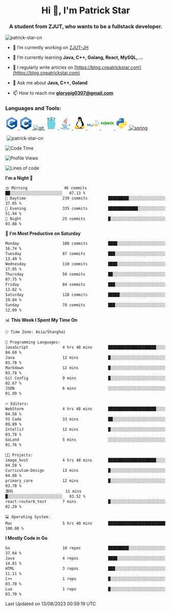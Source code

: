 <h1 align="center">Hi 👋, I'm Patrick Star</h1>
<h3 align="center">A student from ZJUT, who wants to be a fullstack developer.</h3>

<p align="left"> <img src="https://komarev.com/ghpvc/?username=patrick-star-cn&label=Profile%20views&color=0e75b6&style=flat" alt="patrick-star-cn" /> </p>

- 🔭 I’m currently working on [ZJUT-JH](https://github.com/zjutjh)

- 🌱 I’m currently learning **Java, C++, Golang, React, MySQL, ...**

- 📝 I regularly write articles on [https://blog.cnpatrickstar.com](https://blog.cnpatrickstar.com)

- 💬 Ask me about **Java, C++, Goland**

- 📫 How to reach me **glorypig0307@gmail.com**


<h3 align="left">Languages and Tools:</h3>
<p align="left"> 
  <a href="https://www.cprogramming.com/" target="_blank" rel="noreferrer"> 
    <img src="https://raw.githubusercontent.com/devicons/devicon/master/icons/c/c-original.svg" alt="c" width="40" height="40"/> 
  </a> 
  <a href="https://www.w3schools.com/cpp/" target="_blank" rel="noreferrer"> 
    <img src="https://raw.githubusercontent.com/devicons/devicon/master/icons/cplusplus/cplusplus-original.svg" alt="cplusplus" width="40" height="40"/> 
  </a> 
  <a href="https://git-scm.com/" target="_blank" rel="noreferrer"> 
    <img src="https://www.vectorlogo.zone/logos/git-scm/git-scm-icon.svg" alt="git" width="40" height="40"/> 
  </a> 
  <a href="https://golang.org" target="_blank" rel="noreferrer"> 
    <img src="https://raw.githubusercontent.com/devicons/devicon/master/icons/go/go-original.svg" alt="go" width="40" height="40"/> 
  </a> 
  <a href="https://www.java.com" target="_blank" rel="noreferrer"> 
    <img src="https://raw.githubusercontent.com/devicons/devicon/master/icons/java/java-original.svg" alt="java" width="40" height="40"/> 
  </a> 
  <a href="https://www.linux.org/" target="_blank" rel="noreferrer"> 
    <img src="https://raw.githubusercontent.com/devicons/devicon/master/icons/linux/linux-original.svg" alt="linux" width="40" height="40"/> 
  </a> 
  <a href="https://www.mysql.com/" target="_blank" rel="noreferrer"> 
    <img src="https://raw.githubusercontent.com/devicons/devicon/master/icons/mysql/mysql-original-wordmark.svg" alt="mysql" width="40" height="40"/> 
  </a> 
  <a href="https://www.nginx.com" target="_blank" rel="noreferrer"> 
    <img src="https://raw.githubusercontent.com/devicons/devicon/master/icons/nginx/nginx-original.svg" alt="nginx" width="40" height="40"/> 
  </a> 
  <a href="https://www.python.org" target="_blank" rel="noreferrer"> 
    <img src="https://raw.githubusercontent.com/devicons/devicon/master/icons/python/python-original.svg" alt="python" width="40" height="40"/> 
  </a> 
  <a href="https://spring.io/" target="_blank" rel="noreferrer"> 
    <img src="https://www.vectorlogo.zone/logos/springio/springio-icon.svg" alt="spring" width="40" height="40"/> 
  </a>
</p>

<p>&nbsp;<img align="center" src="https://github-readme-stats.vercel.app/api?username=patrick-star-cn&show_icons=true&locale=en" alt="patrick-star-cn" /></p>

<!--START_SECTION:waka-->
![Code Time](http://img.shields.io/badge/Code%20Time-385%20hrs%2032%20mins-blue)

![Profile Views](http://img.shields.io/badge/Profile%20Views-0-blue)

![Lines of code](https://img.shields.io/badge/From%20Hello%20World%20I%27ve%20Written-5.2%20million%20lines%20of%20code-blue)

**I'm a Night 🦉** 

```text
🌞 Morning                46 commits          ██░░░░░░░░░░░░░░░░░░░░░░░   07.13 % 
🌆 Daytime                239 commits         █████████░░░░░░░░░░░░░░░░   37.05 % 
🌃 Evening                335 commits         █████████████░░░░░░░░░░░░   51.94 % 
🌙 Night                  25 commits          █░░░░░░░░░░░░░░░░░░░░░░░░   03.88 % 
```
📅 **I'm Most Productive on Saturday** 

```text
Monday                   108 commits         ████░░░░░░░░░░░░░░░░░░░░░   16.74 % 
Tuesday                  87 commits          ███░░░░░░░░░░░░░░░░░░░░░░   13.49 % 
Wednesday                110 commits         ████░░░░░░░░░░░░░░░░░░░░░   17.05 % 
Thursday                 50 commits          ██░░░░░░░░░░░░░░░░░░░░░░░   07.75 % 
Friday                   84 commits          ███░░░░░░░░░░░░░░░░░░░░░░   13.02 % 
Saturday                 128 commits         █████░░░░░░░░░░░░░░░░░░░░   19.84 % 
Sunday                   78 commits          ███░░░░░░░░░░░░░░░░░░░░░░   12.09 % 
```


📊 **This Week I Spent My Time On** 

```text
🕑︎ Time Zone: Asia/Shanghai

💬 Programming Languages: 
JavaScript               4 hrs 48 mins       █████████████████████░░░░   84.60 % 
Java                     12 mins             █░░░░░░░░░░░░░░░░░░░░░░░░   03.78 % 
Markdown                 12 mins             █░░░░░░░░░░░░░░░░░░░░░░░░   03.78 % 
Git Config               9 mins              █░░░░░░░░░░░░░░░░░░░░░░░░   02.67 % 
JSON                     6 mins              ░░░░░░░░░░░░░░░░░░░░░░░░░   01.89 % 

🔥 Editors: 
WebStorm                 4 hrs 48 mins       █████████████████████░░░░   84.58 % 
VS Code                  33 mins             ██░░░░░░░░░░░░░░░░░░░░░░░   09.89 % 
IntelliJ                 12 mins             █░░░░░░░░░░░░░░░░░░░░░░░░   03.78 % 
GoLand                   5 mins              ░░░░░░░░░░░░░░░░░░░░░░░░░   01.76 % 

🐱‍💻 Projects: 
image_host               4 hrs 48 mins       █████████████████████░░░░   84.58 % 
Curriculum-Design        13 mins             █░░░░░░░░░░░░░░░░░░░░░░░░   04.08 % 
primary_care             12 mins             █░░░░░░░░░░░░░░░░░░░░░░░░   03.78 % 
源码                       11 mins             █░░░░░░░░░░░░░░░░░░░░░░░░   03.52 % 
react-router6_test       7 mins              █░░░░░░░░░░░░░░░░░░░░░░░░   02.29 % 

💻 Operating System: 
Mac                      5 hrs 40 mins       █████████████████████████   100.00 % 
```

**I Mostly Code in Go** 

```text
Go                       10 repos            █████████░░░░░░░░░░░░░░░░   37.04 % 
Java                     4 repos             ████░░░░░░░░░░░░░░░░░░░░░   14.81 % 
HTML                     3 repos             ███░░░░░░░░░░░░░░░░░░░░░░   11.11 % 
C++                      1 repo              █░░░░░░░░░░░░░░░░░░░░░░░░   03.70 % 
Lua                      1 repo              █░░░░░░░░░░░░░░░░░░░░░░░░   03.70 % 
```




 Last Updated on 13/08/2023 00:59:19 UTC
<!--END_SECTION:waka-->